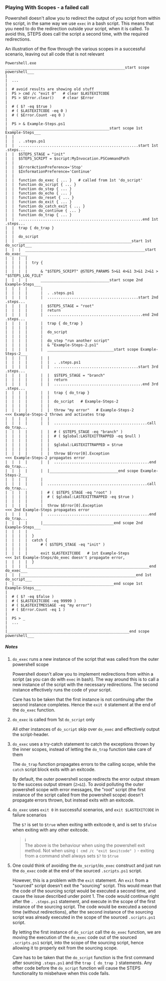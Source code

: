 ### Playing With Scopes - a failed call

Powershell doesn't allow you to redirect the output of you script from within the script, in the same way we use `exec` in a bash script.  This means that you need to do the redirection outside your script, when it is called.  To avoid this, STEPS does call the script a second time, with the required redirections.

An illustration of the flow through the various scopes in a successful scenario, leaving out all code that is not relevant

```
Powershell.exe
______________________________________________________start scope powershell___
| 
|  ...
|
|  # avoid results are showing old stuff
|  PS > cmd /c "exit 0"   # clear $LASTEXITCODE
|  PS > $Error.clear()    # clear $Error
|
|  # ( $? -eq $true )
|  # ( $LASTEXITCODE -eq 0 )
|  # ( $Error.Count -eq 0 )
|
|  PS > & Example-Steps.ps1
|  ____________________________________________start scope 1st Example-Steps___
|  |
|  |  . .steps.ps1
|  |  ......................................................start 1st .steps...
|  |  $STEPS_STAGE = "init"
|  |  $STEPS_SCRIPT = $script:MyInvocation.PSCommandPath
|  |
|  |  $ErrorActionPreference='Stop'
|  |  $InformationPreference='Continue'
|  |
|  |  function do_exec { ... }   # called from 1st 'do_script'
|  |  function do_script { ... }
|  |  function do_step { ... }
|  |  function do_echo { ... }
|  |  function do_reset { ... }
|  |  function do_exit { ... }
|  |  function do_catch_exit { ... }
|  |  function do_continue { ... }
|  |  function do_trap { ... }
|  |  ........................................................end 1st .steps...
|  |  trap { do_trap }
|  |  
|  |  do_script
|  |  ___________________________________________________start 1st do_script___
|  |  |  ______________________________________________________start do_exec___
|  |  |  |
|  |  |  |  try {
|  |  |  |
|  |  |  |      & "$STEPS_SCRIPT" @STEPS_PARAMS 5>&1 4>&1 3>&1 2>&1 > "$STEPS_LOG_FILE"
|  |  |  |      _______________________________start scope 2nd Example-Steps___
|  |  |  |      |
|  |  |  |      |  . .steps.ps1
|  |  |  |      |  .........................................start 2nd .steps...
|  |  |  |      |  $STEPS_STAGE = "root"
|  |  |  |      |  return
|  |  |  |      |  ...........................................end 2nd .steps...
|  |  |  |      |  trap { do_trap }
|  |  |  |      |  
|  |  |  |      |  do_script
|  |  |  |      |
|  |  |  |      |  do_step "run another script"
|  |  |  |      |  & "Example-Steps-2.ps1"
|  |  |  |      |  ______________________________start scope Example-Steps-2___
|  |  |  |      |  |
|  |  |  |      |  |  . .steps.ps1
|  |  |  |      |  |  ......................................start 3rd .steps...
|  |  |  |      |  |  $STEPS_STAGE = "branch"
|  |  |  |      |  |  return
|  |  |  |      |  |  ........................................end 3rd .steps...
|  |  |  |      |  |  trap { do_trap }
|  |  |  |      |  |  
|  |  |  |      |  |  do_script   # Example-Steps-2
|  |  |  |      |  |
|  |  |  |      |  |  throw "my error"   # Example-Steps-2                     <<< Example-Steps-2 throws and activates trap
|  |  |  |      |  |
|  |  |  |      |  |  ..........................................call do_trap...
|  |  |  |      |  |  # ( $STEPS_STAGE -eq "branch" )
|  |  |  |      |  |  # ( $global:LASTEXITTRAPPED -eq $null )
|  |  |  |      |  |
|  |  |  |      |  |  $global:LASTEXITTRAPPED = $true
|  |  |  |      |  |  
|  |  |  |      |  |  throw $Error[0].Exception                                <<< Example-Steps-2 propagates error
|  |  |  |      |  |  ...........................................end do_trap...
|  |  |  |      |  |_______________________________end scope Example-Steps-2___
|  |  |  |      |
|  |  |  |      |  .............................................call do_trap...
|  |  |  |      |  # ( $STEPS_STAGE -eq "root" )
|  |  |  |      |  # ( $global:LASTEXITTRAPPED -eq $true )
|  |  |  |      |
|  |  |  |      |  throw $Error[0].Exception                                   <<< 2nd Example-Steps propagates error
|  |  |  |      |  ..............................................end do_trap...
|  |  |  |      |________________________________end scope 2nd Example-Steps___
|  |  |  |
|  |  |  |  }
|  |  |  |  catch {
|  |  |  |      # ( $STEPS_STAGE -eq "init" )
|  |  |  |
|  |  |  |      exit $LASTEXITCODE   # 1st Example-Steps                       <<< 1st Example-Steps/do_exec doesn't propagate error,
|  |  |  |  }
|  |  |  |_______________________________________________________end do_exec___
|  |  |____________________________________________________end 1st do_script___
|  |_____________________________________________end scope 1st Example-Steps___
|
|  # ( $? -eq $false )
|  # ( $LASTEXITCODE -eq 99999 )
|  # ( $LASTEXITMESSAGE -eq "my error")
|  # ( $Error.Count -eq 1 )
|
|  PS > _
|  ...
|   
|_______________________________________________________end scope powershell___

```

##### Notes
  
1. `do_exec` runs a new instance of the script that was called from the outer powershell scope

   Powershell doesn't allow you to implement redirections from within a script (as you can do with `exec` in bash).  The way around this is to call a new instance of the script with the necessary redirections.  The second instance effectively runs the code of your script.

   Care has to be taken that the first instance is not continuing after the second instance completes.  Hence the `exit 0` statement at the end of the `do_exec` function.

2. `do_exec` is called from 1st `do_script` only

   All other instances of `do_script` skip over `do_exec` and effectively output the script-header.

3. `do_exec` uses a try-catch statement to catch the exceptions thrown by the inner scopes, instead of letting the `do_trap` function take care of them 

   The `do_trap` function propagates errors to the calling scope, while the `catch` script block exits with an exitcode.

   By default, the outer powershell scope redirects the error output stream to the success output stream (`2>&1`).  To avoid polluting the outer powershell scope with error messages, the "root" script (the first instance of the script called from the powershell scope) doesn't propagate errors thrown, but instead exits with an exitcode. 

4. `do_exec` uses `exit 0` in successful scenarios, and `exit $LASTEXITCODE` in failure scenarios

   The `$?` is set to `$true` when exiting with exitcode `0`, and is set to `$false` when exiting with any other exitcode.

   > :information_source:  
   > The above is the behaviour when using the powershell exit method.  Not when using `( cmd /c "exit $exitcode" )` - exiting from a command shell always sets `$?` to `$true`

5. One could think of avoiding the `do_script`/`do_exec` construct and just run the `do_exec` code at the end of the sourced `.scripts.ps1` script.

   However, this is a problem with the `exit` statement.  An `exit` from a "sourced" script doesn't exit the "sourcing" script.  This would mean that the code of the sourcing script would be executed a second time, and cause the issue described under point 1.  The code would continue right after the `. .steps.ps1` statement, and execute in the scope of the first instance of the sourcing script.  The code would be executed a second time (without redirections), after the second instance of the sourcing script was already executed in the scope of the sourced `.scripts.ps1` script.

   By letting the first instance of `do_script` call the `do_exec` function, we are moving the execution of the `do_exec` code out of the sourced `.scripts.ps1` script, into the scope of the sourcing script, hence allowing it to properly exit from the sourcing scope.

   Care has to be taken that the `do_script` function is the first command after sourcing `.steps.ps1` and the `trap { do_trap }` statements.  Any other code before the `do_script` function will cause the STEPS functionality to misbehave when this code fails.
